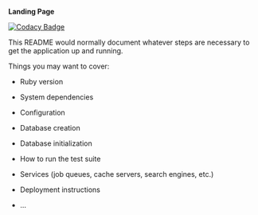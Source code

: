 **Landing Page**

[![Codacy Badge](https://api.codacy.com/project/badge/Grade/760dddd3df464bdeb423cd0c90e57dae)](https://www.codacy.com/app/ThaDeveloper/landing_page?utm_source=github.com&amp;utm_medium=referral&amp;utm_content=ThaDeveloper/landing_page&amp;utm_campaign=Badge_Grade)

This README would normally document whatever steps are necessary to get the
application up and running.

Things you may want to cover:

* Ruby version

* System dependencies

* Configuration

* Database creation

* Database initialization

* How to run the test suite

* Services (job queues, cache servers, search engines, etc.)

* Deployment instructions

* ...
